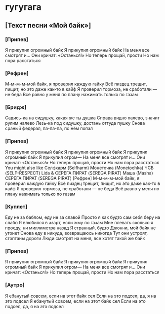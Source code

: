 ﻿# гугугага

## [Текст песни «Мой байк»]

### [Припев]
Я прикупил огромный байк
Я прикупил огромный байк
На меня все смотрят и…
Они кричат: «Останься!»
Но теперь прощай, прости
Но нам пора расстаться

### [Рефрен]
М-м-м-м-мой байк, я проверил каждую гайку
Всё пиздец трещит, пищит, но это даже как-то в кайф
Я проверил тормоза, не сработали — не беда
Всё равно у меня по плану нажимать только по газам

### [Бридж]
Садись-ка на сидушку, какая же ты душка
Справа видно палево, значит рулим налево
Лезь-ка под сидушку, достань оттуда пушку
Снова сраный федерал, па-па-па, по нём попал

### [Припев]
Я прикупил огромный байк
Я прикупил огромный байк
Я прикупил огромный байк
Я прикупил огром—
На меня все смотрят и…
Они кричат: «Останься!»
Но теперь прощай, прости
Но нам пора расстаться
You might also like
Селфхарм (Selfharm)
Монеточка (Monetochka)
ЧСВ (SELF-RESPECT)
Lida & СЕРЕГА ПИРАТ (SEREGA PIRAT)
Маша (Masha)
СЕРЕГА ПИРАТ (SEREGA PIRAT)
[Рефрен]
М-м-м-м-мой байк, я проверил каждую гайку
Всё пиздец трещит, пищит, но это даже как-то в кайф
Я проверил тормоза, не сработали — не беда
Всё равно у меня по плану нажимать только по газам

### [Куплет]
Еду не за баблом, еду не за славой
Просто я как будто сам себя беру на слабо
Я влюбился в азарт, если жму по газам
Мне плевать сколько я проеду, ни миллиметра назад
Я странный, будто Джонни, мой байк не утонет
Снова еду в никуда, возвращаюсь никогда
Тут они устроят, стоптаны дороги
Люди смотрят на меня, все хотят такой же байк

### [Припев]
Я прикупил огромный байк
Я прикупил огромный байк
Я прикупил огромный байк
Я прикупил огром—
На меня все смотрят и…
Они кричат: «Останься!»
Но теперь прощай, прости
Но нам пора расстаться

### [Аутро]
Я ебанутый совсем, если на этот байк сел
Если на это подсел, да, я на это подсел
Я ебанутый совсем, если на этот байк сел
Если на это подсел, да, я на это подсел